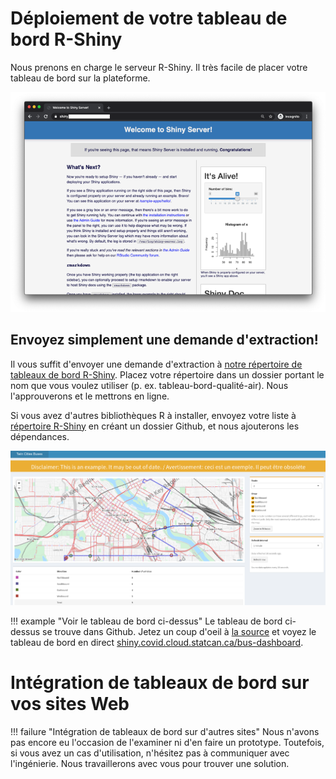 # Déploiement de votre tableau de bord R-Shiny

Nous prenons en charge le serveur R-Shiny. Il très facile de placer votre
tableau de bord sur la plateforme.

![Page d'accueil Shiny](../images/readme/shiny_ui.png)

## Envoyez simplement une demande d'extraction!

Il vous suffit d'envoyer une demande d'extraction à
[notre répertoire de tableaux de bord R-Shiny](https://github.com/StatCan/R-dashboards).
Placez votre répertoire dans un dossier portant le nom que vous voulez utiliser
(p. ex. tableau-bord-qualité-air). Nous l'approuverons et le mettrons en ligne.

Si vous avez d'autres bibliothèques R à installer, envoyez votre liste à
[répertoire R-Shiny](https://github.com/StatCan/shiny) en créant un dossier
Github, et nous ajouterons les dépendances.

![Modèle de tableau de bord](../images/example_shiny_dashboard.png)

<!-- prettier-ignore -->
!!! example "Voir le tableau de bord ci-dessus"
    Le tableau de bord ci-dessus se trouve dans Github. Jetez un coup d'oeil à
    [la source](https://github.com/StatCan/R-dashboards/tree/master/bus-dashboard)
    et voyez le tableau de bord en direct
    [shiny.covid.cloud.statcan.ca/bus-dashboard](https://shiny.covid.cloud.statcan.ca/bus-dashboard).

# Intégration de tableaux de bord sur vos sites Web

<!-- prettier-ignore -->
!!! failure "Intégration de tableaux de bord sur d'autres sites"
    Nous n'avons pas encore eu l'occasion de l'examiner ni d'en faire un
    prototype. Toutefois, si vous avez un cas d'utilisation, n'hésitez pas à
    communiquer avec l'ingénierie. Nous travaillerons avec vous pour trouver une
    solution.
